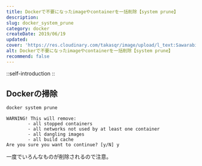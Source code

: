 ```yaml
---
title: Dockerで不要になったimageやcontainerを一括削除【system prune】
description: 
slug: docker_system_prune
category: docker
createDate: 2019/06/19
updated: 
cover: 'https://res.cloudinary.com/takasqr/image/upload/l_text:Sawarabi%20Gothic_80_bold:Dockerで不要になったimageやcontainerを一括削除【system prune】,co_rgb:fff,w_620,c_fit/v1712091289/ogp_image_zorhlz.png'
alt: Dockerで不要になったimageやcontainerを一括削除【system prune】
recommend: false
---
```



::self-introduction
::


## Dockerの掃除
```bash
docker system prune
```

```
WARNING! This will remove:
        - all stopped containers
        - all networks not used by at least one container
        - all dangling images
        - all build cache
Are you sure you want to continue? [y/N] y
```
一度でいろんなものが削除されるので注意。
